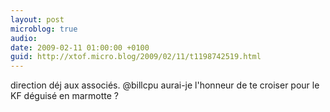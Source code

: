 ```yaml
---
layout: post
microblog: true
audio: 
date: 2009-02-11 01:00:00 +0100
guid: http://xtof.micro.blog/2009/02/11/t1198742519.html
---
```

direction déj aux associés. @billcpu aurai-je l'honneur de te croiser pour le KF déguisé en marmotte ?
